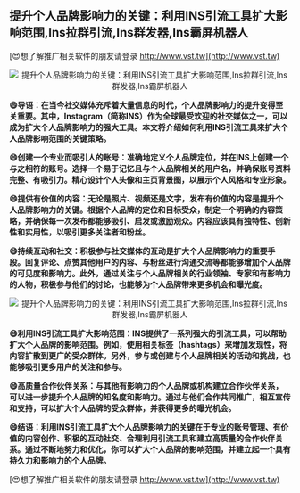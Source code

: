 ## **提升个人品牌影响力的关键：利用INS引流工具扩大影响范围,Ins拉群引流,Ins群发器,Ins霸屏机器人**

[😍想了解推广相关软件的朋友请登录 http://www.vst.tw](http://www.vst.tw)

 <center><img src="https://vst.tw/MP4/tuiguang/png/6.png" alt="提升个人品牌影响力的关键：利用INS引流工具扩大影响范围,Ins拉群引流,Ins群发器,Ins霸屏机器人"></center>

**😄导语：在当今社交媒体充斥着大量信息的时代，个人品牌影响力的提升变得至关重要。其中，Instagram（简称INS）作为全球最受欢迎的社交媒体之一，可以成为扩大个人品牌影响力的强大工具。本文将介绍如何利用INS引流工具来扩大个人品牌影响范围的关键策略。**

**😄创建一个专业而吸引人的账号：准确地定义个人品牌定位，并在INS上创建一个与之相符的账号。选择一个易于记忆且与个人品牌相关的用户名，并确保账号资料完整、有吸引力。精心设计个人头像和主页背景图，以展示个人风格和专业形象。**

**😄提供有价值的内容：无论是照片、视频还是文字，发布有价值的内容是提升个人品牌影响力的关键。根据个人品牌的定位和目标受众，制定一个明确的内容策略，并确保每一次发布都能够吸引、启发或激励观众。内容应该具有独特性、创新性和实用性，以吸引更多关注者和粉丝。**

**😄持续互动和社交：积极参与社交媒体的互动是扩大个人品牌影响力的重要手段。回复评论、点赞其他用户的内容、与粉丝进行沟通交流等都能够增加个人品牌的可见度和影响力。此外，通过关注与个人品牌相关的行业领袖、专家和有影响力的人物，积极参与他们的讨论，也能够为个人品牌带来更多机会和曝光度。**

 <center><img src="https://vst.tw/MP4/tuiguang/png/5.png" alt="提升个人品牌影响力的关键：利用INS引流工具扩大影响范围,Ins拉群引流,Ins群发器,Ins霸屏机器人"></center>

**😄利用INS引流工具扩大影响范围：INS提供了一系列强大的引流工具，可以帮助扩大个人品牌的影响范围。例如，使用相关标签（hashtags）来增加发现性，将内容扩散到更广的受众群体。另外，参与或创建与个人品牌相关的活动和挑战，也能够吸引更多用户的关注和参与。**

**😄高质量合作伙伴关系：与其他有影响力的个人品牌或机构建立合作伙伴关系，可以进一步提升个人品牌的知名度和影响力。通过与他们合作共同推广，相互宣传和支持，可以扩大个人品牌的受众群体，并获得更多的曝光机会。**

**😄结语：利用INS引流工具扩大个人品牌影响力的关键在于专业的账号管理、有价值的内容创作、积极的互动社交、合理利用引流工具和建立高质量的合作伙伴关系。通过不断地努力和优化，你可以扩大个人品牌的影响范围，并建立起一个具有持久力和影响力的个人品牌。**

[😍想了解推广相关软件的朋友请登录 http://www.vst.tw](http://www.vst.tw)



